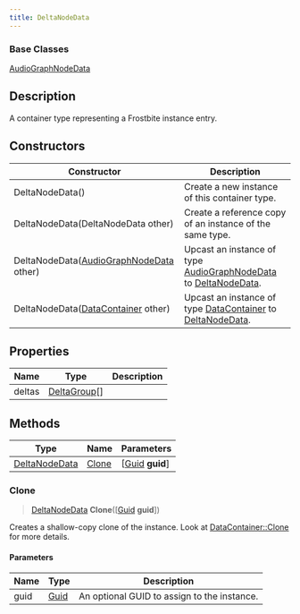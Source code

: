 ```yaml
---
title: DeltaNodeData
---
```

### Base Classes

[AudioGraphNodeData](AudioGraphNodeData)

## Description

A container type representing a Frostbite instance entry.

## Constructors

| Constructor                                                              | Description                                                                                                       |
| ------------------------------------------------------------------------ | ----------------------------------------------------------------------------------------------------------------- |
| DeltaNodeData()                                                          | Create a new instance of this container type.                                                                     |
| DeltaNodeData(DeltaNodeData other)                                       | Create a reference copy of an instance of the same type.                                                          |
| DeltaNodeData([AudioGraphNodeData](AudioGraphNodeData) other)            | Upcast an instance of type [AudioGraphNodeData](AudioGraphNodeData) to [DeltaNodeData](DeltaNodeData).            |
| DeltaNodeData([DataContainer](/vext/ref/shared/class/datacontainer) other) | Upcast an instance of type [DataContainer](/vext/ref/shared/class/datacontainer) to [DeltaNodeData](DeltaNodeData). |

## Properties

| Name   | Type                         | Description |
| ------ | ---------------------------- | ----------- |
| deltas | [DeltaGroup](DeltaGroup)\[\] |             |

## Methods

| Type                           | Name            | Parameters                                     |
| ------------------------------ | --------------- | ---------------------------------------------- |
| [DeltaNodeData](DeltaNodeData) | [Clone](#clone) | \[[Guid](/vext/ref/shared/class/guid) **guid**\] |

### Clone

> [DeltaNodeData](DeltaNodeData) **Clone**(\[[Guid](/vext/ref/shared/class/guid) **guid**\])

Creates a shallow-copy clone of the instance. Look at [DataContainer::Clone](/vext/ref/shared/class/datacontainer#clone) for more details.

#### Parameters

| Name | Type         | Description                                 |
| ---- | ------------ | ------------------------------------------- |
| guid | [Guid](Guid) | An optional GUID to assign to the instance. |
